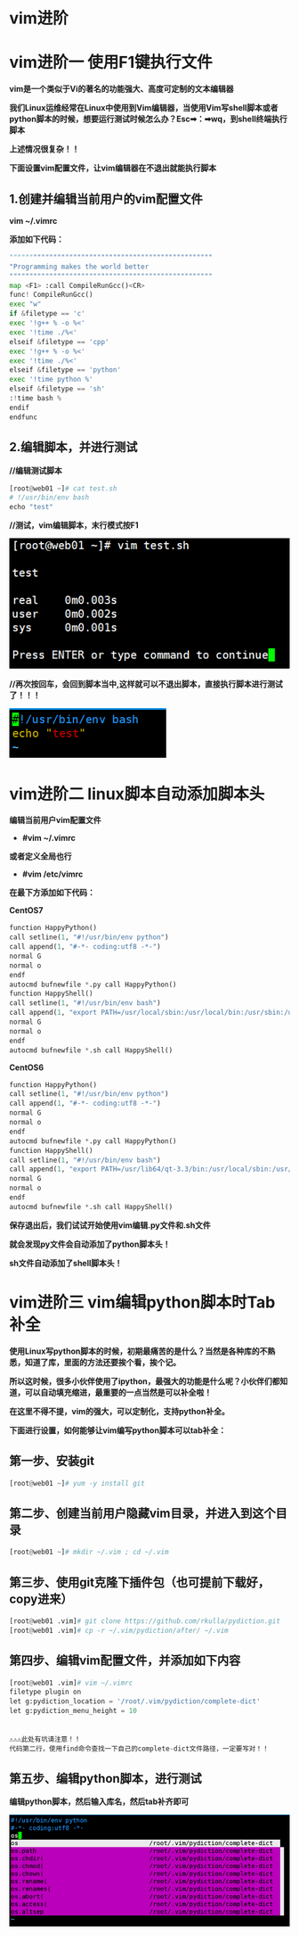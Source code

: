 # vim进阶

# vim进阶一	使用F1键执行文件

**vim是一个类似于Vi的著名的功能强大、高度可定制的文本编辑器**

**我们Linux运维经常在Linux中使用到Vim编辑器，当使用Vim写shell脚本或者python脚本的时候，想要运行测试时候怎么办？Esc➡：➡wq，到shell终端执行脚本**

**上述情况很复杂！！**

**下面设置vim配置文件，让vim编辑器在不退出就能执行脚本**



## 1.创建并编辑当前用户的vim配置文件

**vim ~/.vimrc**

**添加如下代码：**

```python
"""""""""""""""""""""""""""""""""""""""""""""""""""
"Programming makes the world better
"""""""""""""""""""""""""""""""""""""""""""""""""""
map <F1> :call CompileRunGcc()<CR>
func! CompileRunGcc()
exec "w"
if &filetype == 'c'
exec '!g++ % -o %<'
exec '!time ./%<'
elseif &filetype == 'cpp'
exec '!g++ % -o %<'
exec '!time ./%<'
elseif &filetype == 'python'
exec '!time python %'
elseif &filetype == 'sh'
:!time bash %
endif
endfunc
```



## 2.编辑脚本，并进行测试

**//编辑测试脚本**

```python
[root@web01 ~]# cat test.sh 
# !/usr/bin/env bash
echo "test"
```



**//测试，vim编辑脚本，末行模式按F1**

![clipboard](vim进阶.assets/clipboard.png)

**//再次按回车，会回到脚本当中,这样就可以不退出脚本，直接执行脚本进行测试了！！！**

![clipbo1ard](vim进阶.assets/clipbo1ard.png)



# vim进阶二	linux脚本自动添加脚本头

**编辑当前用户vim配置文件**

- **\#vim ~/.vimrc**

**或者定义全局也行**

- **\#vim /etc/vimrc**

**在最下方添加如下代码：**

**CentOS7**

```python
function HappyPython()
call setline(1, "#!/usr/bin/env python")
call append(1, "#-*- coding:utf8 -*-")
normal G
normal o
endf
autocmd bufnewfile *.py call HappyPython()
function HappyShell()
call setline(1, "#!/usr/bin/env bash")
call append(1, "export PATH=/usr/local/sbin:/usr/local/bin:/usr/sbin:/usr/bin:/root/bin")
normal G
normal o
endf
autocmd bufnewfile *.sh call HappyShell()
```



**CentOS6**

```python
function HappyPython()
call setline(1, "#!/usr/bin/env python")
call append(1, "#-*- coding:utf8 -*-")
normal G
normal o
endf
autocmd bufnewfile *.py call HappyPython()
function HappyShell()
call setline(1, "#!/usr/bin/env bash")
call append(1, "export PATH=/usr/lib64/qt-3.3/bin:/usr/local/sbin:/usr/local/bin:/sbin:/bin:/usr/sbin:/usr/bin:/root/bin")
normal G
normal o
endf
autocmd bufnewfile *.sh call HappyShell()
```

**保存退出后，我们试试开始使用vim编辑.py文件和.sh文件**

**就会发现py文件会自动添加了python脚本头！**

**sh文件自动添加了shell脚本头！**





# vim进阶三	vim编辑python脚本时Tab补全

**使用Linux写python脚本的时候，初期最痛苦的是什么？当然是各种库的不熟悉，知道了库，里面的方法还要挨个看，挨个记。**

**所以这时候，很多小伙伴使用了ipython，最强大的功能是什么呢？小伙伴们都知道，可以自动填充缩进，最重要的一点当然是可以补全啦！**

**在这里不得不提，vim的强大，可以定制化，支持python补全。**

**下面进行设置，如何能够让vim编写python脚本可以tab补全：**



## 第一步、安装git

```python
[root@web01 ~]# yum -y install git
```



## 第二步、创建当前用户隐藏vim目录，并进入到这个目录

```python
[root@web01 ~]# mkdir ~/.vim ; cd ~/.vim
```



## 第三步、使用git克隆下插件包（也可提前下载好，copy进来）

```python
[root@web01 .vim]# git clone https://github.com/rkulla/pydiction.git
[root@web01 .vim]# cp -r ~/.vim/pydiction/after/ ~/.vim
```



## 第四步、编辑vim配置文件，并添加如下内容

```python
[root@web01 .vim]# vim ~/.vimrc
filetype plugin on
let g:pydiction_location = '/root/.vim/pydiction/complete-dict'
let g:pydiction_menu_height = 10


⚠️⚠️⚠️此处有坑请注意！！
代码第二行，使用find命令查找一下自己的complete-dict文件路径，一定要写对！！
```



## 第五步、编辑python脚本，进行测试

 **编辑python脚本，然后输入库名，然后tab补齐即可**

![cpboard](vim进阶.assets/cpboard.png)

 